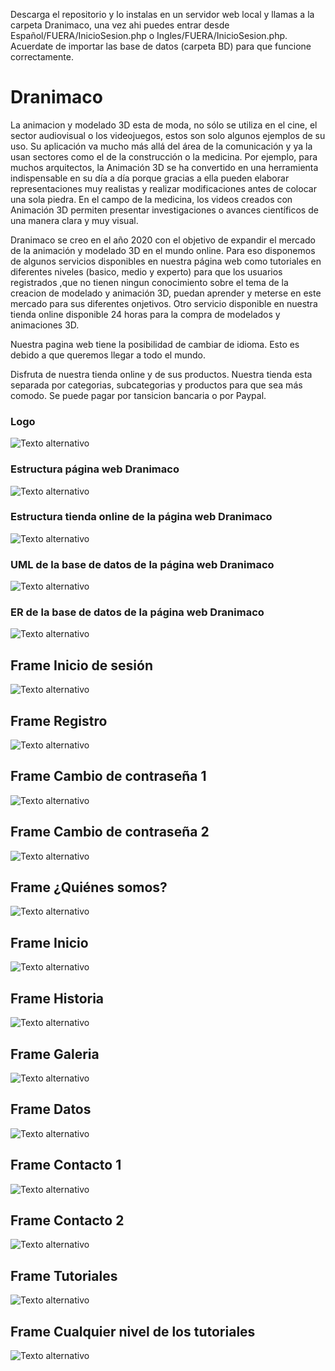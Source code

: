 Descarga el repositorio y lo instalas en un servidor web local y llamas a la carpeta Dranimaco, una vez ahi puedes entrar desde Español/FUERA/InicioSesion.php o Ingles/FUERA/InicioSesion.php. Acuerdate de importar las base de datos (carpeta BD) para que funcione correctamente.

# Dranimaco

La animacion y modelado 3D esta de moda, no sólo se utiliza en el cine, el sector audiovisual o los videojuegos, estos son solo algunos ejemplos de su uso. Su aplicación va mucho más allá del área de la comunicación y ya la usan sectores como el de la construcción o la medicina. Por ejemplo, para muchos arquitectos, la Animación 3D se ha convertido en una herramienta indispensable en su día a día porque gracias a ella pueden elaborar representaciones muy realistas y realizar modificaciones antes de colocar una sola piedra. En el campo de la medicina, los videos creados con Animación 3D permiten presentar investigaciones o avances científicos de una manera clara y muy visual.

Dranimaco se creo en el año 2020 con el objetivo de expandir el mercado de la animación y modelado 3D en el mundo online. Para eso disponemos de algunos servicios disponibles en nuestra página web como tutoriales en diferentes niveles (basico, medio y experto) para que los usuarios registrados ,que no tienen ningun conocimiento sobre el tema de la creacion de modelado y animación 3D, puedan aprender y meterse en este mercado para sus diferentes onjetivos. Otro servicio disponible en nuestra tienda online disponible 24 horas para la compra de modelados y animaciones 3D.

Nuestra pagina web tiene la posibilidad de cambiar de idioma. Esto es debido a que queremos llegar a todo el mundo.

Disfruta de nuestra tienda online y de sus productos. Nuestra tienda esta separada por categorias, subcategorias y productos para que sea más comodo. Se puede pagar por tansicion bancaria o por Paypal.

### Logo

![Texto alternativo](https://i.ibb.co/0XVBmXq/logo.png)

### Estructura página web Dranimaco

![Texto alternativo](https://i.ibb.co/wrS5Y6j/Dranimaco.png)

### Estructura tienda online de la página web Dranimaco

![Texto alternativo](https://i.ibb.co/Tw97T1p/Tienda-Dranimaco.png)

### UML de la base de datos de la página web Dranimaco

![Texto alternativo](https://i.ibb.co/8sGq4xD/ER.png)

### ER de la base de datos de la página web Dranimaco

![Texto alternativo](https://i.ibb.co/bbdLSbB/ER-BD.png)

## Frame Inicio de sesión

![Texto alternativo](https://i.ibb.co/qs1ZvSS/inicio-Sesion.png)

## Frame Registro

![Texto alternativo](https://i.ibb.co/bFcXY77/registro.png)

## Frame Cambio de contraseña 1

![Texto alternativo](https://i.ibb.co/HzT95Bh/contrase-a1.png)

## Frame Cambio de contraseña 2

![Texto alternativo](https://i.ibb.co/tsNjhV4/contrase-a2.png)

## Frame ¿Quiénes somos?

![Texto alternativo](https://i.ibb.co/sPqJsbL/somos.png)

## Frame Inicio

![Texto alternativo](https://i.ibb.co/1LPyz7x/index.png)

## Frame Historia

![Texto alternativo](https://i.ibb.co/Rpm3xD3/historia.png)

## Frame Galeria

![Texto alternativo](https://i.ibb.co/WGHq8HV/galeria.png)

## Frame Datos

![Texto alternativo](https://i.ibb.co/PCvLVL4/datos.png)

## Frame Contacto 1

![Texto alternativo](https://i.ibb.co/K7yh6ng/contacto-2.png)

## Frame Contacto 2

![Texto alternativo](https://i.ibb.co/J7h530y/contacto2.png)

## Frame Tutoriales

![Texto alternativo](https://i.ibb.co/PtgVQQb/Tutoriales.png)

## Frame Cualquier nivel de los tutoriales

![Texto alternativo](https://i.ibb.co/jD54318/videos.png)
